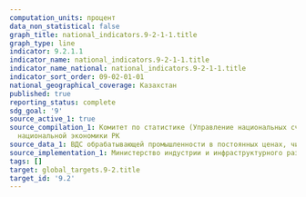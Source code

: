```yaml
---
computation_units: процент
data_non_statistical: false
graph_title: national_indicators.9-2-1-1.title
graph_type: line
indicator: 9.2.1.1
indicator_name: national_indicators.9-2-1-1.title
indicator_name_national: national_indicators.9-2-1-1.title
indicator_sort_order: 09-02-01-01
national_geographical_coverage: Казахстан
published: true
reporting_status: complete
sdg_goal: '9'
source_active_1: true
source_compilation_1: Комитет по статистике (Управление национальных счетов) Министерства
  национальной экономики РК
source_data_1: ВДС обрабатывающей промышленности в постоянных ценах, численность населения
source_implementation_1: Министерство индустрии и инфраструктурного развития РК
tags: []
target: global_targets.9-2.title
target_id: '9.2'
---
```

